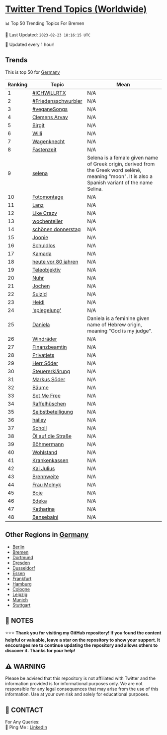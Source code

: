 [Twitter Trend Topics (Worldwide)](https://github.com/ErcinDedeoglu/Twitter-Trend-Topics)
==========


📊 Top 50 Trending Topics For Bremen

📆 Last Updated: `2023-02-23 18:16:15 UTC`

🔧 Updated every 1 hour!


## Trends

This is top 50 for [Germany](</Germany>)

| Ranking | Topic | Mean |
| ------- | ------------ | ------------ |
| 1 | [#ICHWILLRTX](http://twitter.com/search?q=%23ICHWILLRTX) | N/A |
| 2 | [#Friedensschwurbler](http://twitter.com/search?q=%23Friedensschwurbler) | N/A |
| 3 | [#veganeSongs](http://twitter.com/search?q=%23veganeSongs) | N/A |
| 4 | [Clemens Arvay](http://twitter.com/search?q=Clemens+Arvay) | N/A |
| 5 | [Birgit](http://twitter.com/search?q=Birgit) | N/A |
| 6 | [Willi](http://twitter.com/search?q=Willi) | N/A |
| 7 | [Wagenknecht](http://twitter.com/search?q=Wagenknecht) | N/A |
| 8 | [Fastenzeit](http://twitter.com/search?q=Fastenzeit) | N/A |
| 9 | [selena](http://twitter.com/search?q=selena) | Selena is a female given name of Greek origin, derived from the Greek word selēnē, meaning "moon". It is also a Spanish variant of the name Selina. |
| 10 | [Fotomontage](http://twitter.com/search?q=Fotomontage) | N/A |
| 11 | [Lanz](http://twitter.com/search?q=Lanz) | N/A |
| 12 | [Like Crazy](http://twitter.com/search?q=Like+Crazy) | N/A |
| 13 | [wochenteiler](http://twitter.com/search?q=wochenteiler) | N/A |
| 14 | [schönen donnerstag](http://twitter.com/search?q=sch%c3%b6nen+donnerstag) | N/A |
| 15 | [Joonie](http://twitter.com/search?q=Joonie) | N/A |
| 16 | [Schuldlos](http://twitter.com/search?q=Schuldlos) | N/A |
| 17 | [Kamada](http://twitter.com/search?q=Kamada) | N/A |
| 18 | [heute vor 80 jahren](http://twitter.com/search?q=heute+vor+80+jahren) | N/A |
| 19 | [Teleobjektiv](http://twitter.com/search?q=Teleobjektiv) | N/A |
| 20 | [Nuhr](http://twitter.com/search?q=Nuhr) | N/A |
| 21 | [Jochen](http://twitter.com/search?q=Jochen) | N/A |
| 22 | [Suizid](http://twitter.com/search?q=Suizid) | N/A |
| 23 | [Heidi](http://twitter.com/search?q=Heidi) | N/A |
| 24 | ['spiegelung'](http://twitter.com/search?q=%27spiegelung%27) | N/A |
| 25 | [Daniela](http://twitter.com/search?q=Daniela) | Daniela is a feminine given name of Hebrew origin, meaning "God is my judge". |
| 26 | [Windräder](http://twitter.com/search?q=Windr%c3%a4der) | N/A |
| 27 | [Finanzbeamtin](http://twitter.com/search?q=Finanzbeamtin) | N/A |
| 28 | [Privatjets](http://twitter.com/search?q=Privatjets) | N/A |
| 29 | [Herr Söder](http://twitter.com/search?q=Herr+S%c3%b6der) | N/A |
| 30 | [Steuererklärung](http://twitter.com/search?q=Steuererkl%c3%a4rung) | N/A |
| 31 | [Markus Söder](http://twitter.com/search?q=Markus+S%c3%b6der) | N/A |
| 32 | [Bäume](http://twitter.com/search?q=B%c3%a4ume) | N/A |
| 33 | [Set Me Free](http://twitter.com/search?q=Set+Me+Free) | N/A |
| 34 | [Raffelhüschen](http://twitter.com/search?q=Raffelh%c3%bcschen) | N/A |
| 35 | [Selbstbeteiligung](http://twitter.com/search?q=Selbstbeteiligung) | N/A |
| 36 | [hailey](http://twitter.com/search?q=hailey) | N/A |
| 37 | [Scholl](http://twitter.com/search?q=Scholl) | N/A |
| 38 | [Öl auf die Straße](http://twitter.com/search?q=%c3%96l+auf+die+Stra%c3%9fe) | N/A |
| 39 | [Böhmermann](http://twitter.com/search?q=B%c3%b6hmermann) | N/A |
| 40 | [Wohlstand](http://twitter.com/search?q=Wohlstand) | N/A |
| 41 | [Krankenkassen](http://twitter.com/search?q=Krankenkassen) | N/A |
| 42 | [Kai Julius](http://twitter.com/search?q=Kai+Julius) | N/A |
| 43 | [Brennweite](http://twitter.com/search?q=Brennweite) | N/A |
| 44 | [Frau Melnyk](http://twitter.com/search?q=Frau+Melnyk) | N/A |
| 45 | [Boje](http://twitter.com/search?q=Boje) | N/A |
| 46 | [Edeka](http://twitter.com/search?q=Edeka) | N/A |
| 47 | [Katharina](http://twitter.com/search?q=Katharina) | N/A |
| 48 | [Bensebaini](http://twitter.com/search?q=Bensebaini) | N/A |



## Other Regions in [Germany](</Germany>)

* [Berlin](</Germany/Berlin.md>)
* [Bremen](</Germany/Bremen.md>)
* [Dortmund](</Germany/Dortmund.md>)
* [Dresden](</Germany/Dresden.md>)
* [Dusseldorf](</Germany/Dusseldorf.md>)
* [Essen](</Germany/Essen.md>)
* [Frankfurt](</Germany/Frankfurt.md>)
* [Hamburg](</Germany/Hamburg.md>)
* [Cologne](</Germany/Cologne.md>)
* [Leipzig](</Germany/Leipzig.md>)
* [Munich](</Germany/Munich.md>)
* [Stuttgart](</Germany/Stuttgart.md>)



## 📝 NOTES

⭐⭐⭐ **Thank you for visiting my GitHub repository! If you found the content helpful or valuable, leave a star on the repository to show your support. It encourages me to continue updating the repository and allows others to discover it. Thanks for your help!**


## ⚠️ WARNING

Please be advised that this repository is not affiliated with Twitter and the information provided is for informational purposes only. We are not responsible for any legal consequences that may arise from the use of this information. Use at your own risk and solely for educational purposes.


## 📨 CONTACT

 For Any Queries:  
            🏓 Ping Me : [LinkedIn](https://www.linkedin.com/in/ercindedeoglu/)
